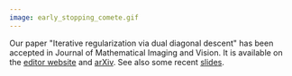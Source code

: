 ```yaml
---
image: early_stopping_comete.gif
---
```


<p> Our paper "Iterative regularization via dual diagonal descent" has been accepted in Journal of Mathematical Imaging and Vision. It is available on the <a href="https://doi.org/10.1007/s10851-017-0754-0">editor website</a> and <a href="http://arxiv.org/abs/1610.02170">arXiv</a>. See also some recent <a href="pdf/JFCO2017.pdf">slides</a>.</p>
